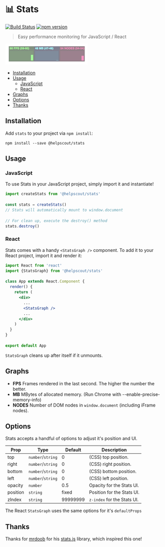 # 📊 Stats

[![Build Status](https://travis-ci.org/helpscout/stats.svg?branch=master)](https://travis-ci.org/helpscout/stats)
[![npm version](https://badge.fury.io/js/%40helpscout%2Fstats.svg)](https://badge.fury.io/js/%40helpscout%2Fstats)

> Easy performance monitoring for JavaScript / React

![Stats](https://raw.githubusercontent.com/helpscout/stats/master/images/stats-demo.gif)

<!-- START doctoc generated TOC please keep comment here to allow auto update -->
<!-- DON'T EDIT THIS SECTION, INSTEAD RE-RUN doctoc TO UPDATE -->

- [Installation](#installation)
- [Usage](#usage)
  - [JavaScript](#javascript)
  - [React](#react)
- [Graphs](#graphs)
- [Options](#options)
- [Thanks](#thanks)

<!-- END doctoc generated TOC please keep comment here to allow auto update -->

## Installation

Add `stats` to your project via `npm install`:

```
npm install --save @helpscout/stats
```

## Usage

### JavaScript

To use Stats in your JavaScript project, simply import it and instantiate!

```js
import createStats from '@helpscout/stats'

const stats = createStats()
// Stats will automatically mount to window.document

// For clean up, execute the destroy() method
stats.destroy()
```

### React

Stats comes with a handy `<StatsGraph />` component. To add it to your React project, import it and render it:

```jsx
import React from 'react'
import {StatsGraph} from '@helpscout/stats'

class App extends React.Component {
  render() {
    return (
      <div>
        ...
        <StatsGraph />
        ...
      </div>
    )
  }
}

export default App
```

`StatsGraph` cleans up after itself if it unmounts.

## Graphs

- **FPS** Frames rendered in the last second. The higher the number the better.
- **MB** MBytes of allocated memory. (Run Chrome with --enable-precise-memory-info)
- **NODES** Number of DOM nodes in `window.document` (including iFrame nodes).

## Options

Stats accepts a handful of options to adjust it's position and UI.

| Prop     | Type              | Default  | Description                 |
| -------- | ----------------- | -------- | --------------------------- |
| top      | `number`/`string` | 0        | (CSS) top position.         |
| right    | `number`/`string` | 0        | (CSS) right position.       |
| bottom   | `number`/`string` | 0        | (CSS) bottom position.      |
| left     | `number`/`string` | 0        | (CSS) left position.        |
| opacity  | `number`          | 0.5      | Opacity for the Stats UI.   |
| position | `string`          | fixed    | Position for the Stats UI.  |
| zIndex   | `string`          | 99999999 | `z-index` for the Stats UI. |

The React `StatsGraph` uses the same options for it's `defaultProps`

## Thanks

Thanks for [mrdoob](https://github.com/mrdoob) for his [stats.js](https://github.com/mrdoob/stats.js) library, which inspired this one!

